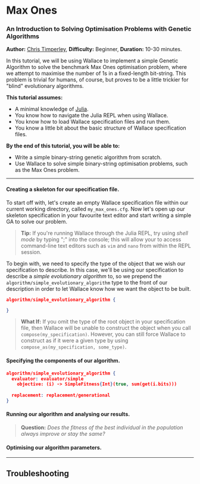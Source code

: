 # Max Ones
### An Introduction to Solving Optimisation Problems with Genetic Algorithms

**Author:** [Chris Timperley](http://www.christimperley.co.uk),
**Difficulty:** Beginner,
**Duration:** 10-30 minutes.

In this tutorial, we will be using Wallace to implement a simple Genetic
Algorithm to solve the benchmark Max Ones optimisation problem, where we attempt
to maximise the number of 1s in a fixed-length bit-string. This problem is
trivial for humans, of course, but proves to be a little trickier for "blind"
evolutionary algorithms.

**This tutorial assumes:**
* A minimal knowledge of [Julia](http://julialang.org/).
* You know how to navigate the Julia REPL when using Wallace.
* You know how to load Wallace specification files and run them.
* You know a little bit about the basic structure of Wallace specification files. 

**By the end of this tutorial, you will be able to:**
* Write a simple binary-string genetic algorithm from scratch.
* Use Wallace to solve simple binary-string optimisation problems, such as the
  Max Ones problem.


--------------------------------------------------------------------------------

#### Creating a skeleton for our specification file.
To start off with, let's create an empty Wallace specification file within our
current working directory, called `my_max_ones.cfg`. Now let's open up our
skeleton specification in your favourite text editor and start writing a simple
GA to solve our problem.

> **Tip:** If you're running Wallace through the Julia REPL, try using *shell
  mode* by typing ";" into the console; this will allow your to access
  command-line text editors such as `vim` and `nano` from within the REPL
  session.

To begin with, we need to specify the type of the object that we wish our
specification to describe. In this case, we'll be using our specification to
describe a *simple evolutionary algorithm* to, so we prepend the
`algorithm/simple_evolutionary_algorithm` type to the front of our description
in order to let Wallace know how we want the object to be built.

```json
algorithm/simple_evolutionary_algorithm {

}
```

> **What If:** If you omit the type of the root object in your specification
  file, then Wallace will be unable to construct the object when you call
  `compose(my_specification)`. However, you can still force Wallace to
  construct as if it were a given type by using
  `compose_as(my_specification, some_type)`.

#### Specifying the components of our algorithm.

```json
algorithm/simple_evolutionary_algorithm {
  evaluator: evaluator/simple
    objective: (i) -> SimpleFitness{Int}(true, sum(get(i.bits)))
  
  replacement: replacement/generational
}
```

#### Running our algorithm and analysing our results.

> **Question:** *Does the fitness of the best individual in the population
  always improve or stay the same?*


#### Optimising our algorithm parameters.


-------------------------------------------------------------------------------

## Troubleshooting
